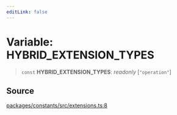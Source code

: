 ```yaml
---
editLink: false
---
```


# Variable: HYBRID_EXTENSION_TYPES

> `const` **HYBRID_EXTENSION_TYPES**: _readonly_ [`"operation"`]

## Source

[packages/constants/src/extensions.ts:8](https://github.com/directus/directus/blob/7789a6c53/packages/constants/src/extensions.ts#L8)
